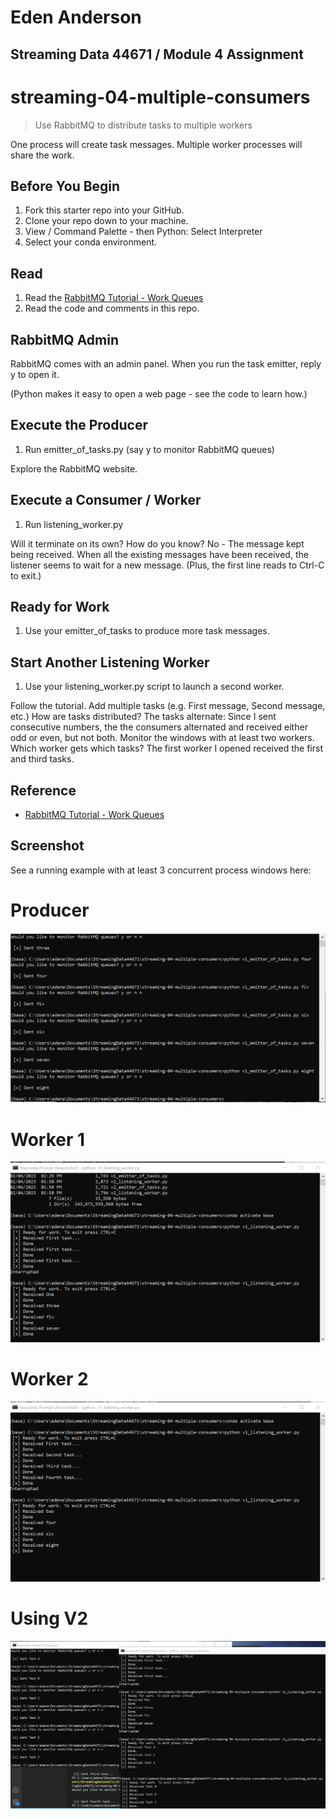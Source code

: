 # Eden Anderson
## Streaming Data 44671 / Module 4 Assignment

# streaming-04-multiple-consumers

> Use RabbitMQ to distribute tasks to multiple workers

One process will create task messages. Multiple worker processes will share the work. 


## Before You Begin

1. Fork this starter repo into your GitHub.
1. Clone your repo down to your machine.
1. View / Command Palette - then Python: Select Interpreter
1. Select your conda environment. 

## Read

1. Read the [RabbitMQ Tutorial - Work Queues](https://www.rabbitmq.com/tutorials/tutorial-two-python.html)
1. Read the code and comments in this repo.

## RabbitMQ Admin 

RabbitMQ comes with an admin panel. When you run the task emitter, reply y to open it. 

(Python makes it easy to open a web page - see the code to learn how.)

## Execute the Producer

1. Run emitter_of_tasks.py (say y to monitor RabbitMQ queues)

Explore the RabbitMQ website.

## Execute a Consumer / Worker

1. Run listening_worker.py

Will it terminate on its own? How do you know? No - The message kept being received.  When all the existing messages have been received, the listener seems to wait for a new message.  (Plus, the first line reads to Ctrl-C to exit.)

## Ready for Work

1. Use your emitter_of_tasks to produce more task messages.

## Start Another Listening Worker 

1. Use your listening_worker.py script to launch a second worker. 

Follow the tutorial. 
Add multiple tasks (e.g. First message, Second message, etc.)
How are tasks distributed? The tasks alternate:  Since I sent consecutive numbers, the the consumers alternated and received either odd or even, but not both.
Monitor the windows with at least two workers. 
Which worker gets which tasks?  The first worker I opened received the first and third tasks.


## Reference

- [RabbitMQ Tutorial - Work Queues](https://www.rabbitmq.com/tutorials/tutorial-two-python.html)


## Screenshot

See a running example with at least 3 concurrent process windows here:

# Producer

![Window Example](A4Producer.png)
# Worker 1

![Window Example](A4Worker1.png)

# Worker 2
![Window Example](A4Worker2.png)

# Using V2
![Window Example](A4V2Screenshot.png)